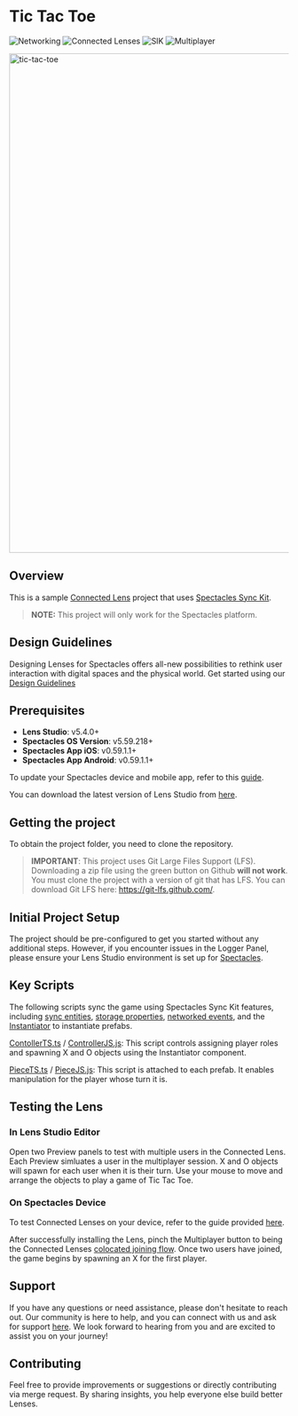 # Tic Tac Toe

![Networking](https://img.shields.io/badge/Networking-Light%20Gray?color=D3D3D3) ![Connected Lenses](https://img.shields.io/badge/Connected%20Lenses-Light%20Gray?color=D3D3D3) ![SIK](https://img.shields.io/badge/SIK-Light%20Gray?color=D3D3D3) ![Multiplayer](https://img.shields.io/badge/Multiplayer-Light%20Gray?color=D3D3D3)

<img src="./README-ref/sample-list-tic-tac-toe-rounded-edges.gif" alt="tic-tac-toe" width="900" />

## Overview

This is a sample [Connected Lens](https://developers.snap.com/spectacles/about-spectacles-features/connected-lenses/overview) project that uses [Spectacles Sync Kit](https://developers.snap.com/spectacles/spectacles-frameworks/spectacles-sync-kit/getting-started).

> **NOTE:**
> This project will only work for the Spectacles platform.

## Design Guidelines

Designing Lenses for Spectacles offers all-new possibilities to rethink user interaction with digital spaces and the physical world.
Get started using our [Design Guidelines](https://developers.snap.com/spectacles/best-practices/design-for-spectacles/introduction-to-spatial-design)

## Prerequisites

- **Lens Studio**: v5.4.0+
- **Spectacles OS Version**: v5.59.218+
- **Spectacles App iOS**: v0.59.1.1+
- **Spectacles App Android**: v0.59.1.1+

To update your Spectacles device and mobile app, refer to this [guide](https://support.spectacles.com/hc/en-us/articles/30214953982740-Updating).

You can download the latest version of Lens Studio from [here](https://ar.snap.com/download?lang=en-US).

## Getting the project

To obtain the project folder, you need to clone the repository.

> **IMPORTANT**:
> This project uses Git Large Files Support (LFS). Downloading a zip file using the green button on Github
> **will not work**. You must clone the project with a version of git that has LFS.
> You can download Git LFS here: https://git-lfs.github.com/.

## Initial Project Setup

The project should be pre-configured to get you started without any additional steps. However, if you encounter issues in the Logger Panel, please ensure your Lens Studio environment is set up for [Spectacles](https://developers.snap.com/spectacles/get-started/start-buiding/preview-panel).

## Key Scripts

The following scripts sync the game using Spectacles Sync Kit features, including [sync entities](https://developers.snap.com/spectacles/spectacles-frameworks/spectacles-sync-kit/features/sync-entity), [storage properties](https://developers.snap.com/spectacles/spectacles-frameworks/spectacles-sync-kit/features/storage-properties), [networked events](https://developers.snap.com/spectacles/spectacles-frameworks/spectacles-sync-kit/features/networked-events), and the [Instantiator](https://developers.snap.com/spectacles/spectacles-frameworks/spectacles-sync-kit/features/instantiator) to instantiate prefabs.

[ContollerTS.ts](./Assets/TicTacToe/Typescript/ControllerTS.ts) / [ControllerJS.js](<(./Assets/TicTacToe/Javascript/ControllerJS.js)>): This script controls assigning player roles and spawning X and O objects using the Instantiator component.

[PieceTS.ts](./Assets/TicTacToe/Typescript/PieceTS.ts) / [PieceJS.js](<(./Assets/TicTacToe/Javascript/PieceJS.js)>): This script is attached to each prefab. It enables manipulation for the player whose turn it is.

## Testing the Lens

### In Lens Studio Editor

Open two Preview panels to test with multiple users in the Connected Lens. Each Preview simluates a user in the multiplayer session. X and O objects will spawn for each user when it is their turn. Use your mouse to move and arrange the objects to play a game of Tic Tac Toe.

### On Spectacles Device

To test Connected Lenses on your device, refer to the guide provided [here](https://developers.snap.com/spectacles/about-spectacles-features/connected-lenses/building-connected-lenses).

After successfully installing the Lens, pinch the Multiplayer button to being the Connected Lenses [colocated joining flow](https://developers.snap.com/spectacles/about-spectacles-features/connected-lenses/using-connected-lenses). Once two users have joined, the game begins by spawning an X for the first player.

## Support

If you have any questions or need assistance, please don't hesitate to reach out. Our community is here to help, and you can connect with us and ask for support [here](https://www.reddit.com/r/Spectacles/). We look forward to hearing from you and are excited to assist you on your journey!

## Contributing

Feel free to provide improvements or suggestions or directly contributing via merge request. By sharing insights, you help everyone else build better Lenses.
